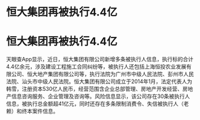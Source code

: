 # 恒大集团再被执行4.4亿

# 恒大集团再被执行4.4亿

天眼查App显示，近日，恒大集团有限公司新增多条被执行人信息，执行标的合计4.4亿余元，涉及建设工程施工合同纠纷等，被执行人还包括上海恒投农业发展有限公司、恒大地产集团有限公司等，执行法院为广州市中级人民法院、彭州市人民法院、汕头市中级人民法院。恒大集团有限公司成立于2014年1月，法定代表人为韩雪，注册资本530亿人民币，经营范围含企业总部管理、房地产开发经营、房地产信息咨询服务、企业管理及咨询等。风险信息显示，该公司存在30条被执行人信息，被执行总金额超41亿元，同时还存在多条限制消费令、失信被执行人（老赖）和终本案件信息。

